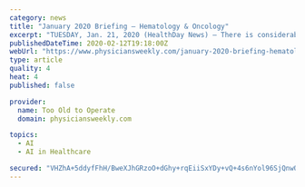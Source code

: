 ```yaml
---
category: news
title: "January 2020 Briefing – Hematology & Oncology"
excerpt: "TUESDAY, Jan. 21, 2020 (HealthDay News) — There is considerable variation in listed charges for simple intensity-modulated radiation therapy used in prostate cancer treatment ... WEDNESDAY, Jan. 15, 2020 (HealthDay News) — An artificial intelligence (AI) system can be used to detect and grade prostate cancer in prostate needle biopsy ..."
publishedDateTime: 2020-02-12T19:18:00Z
webUrl: "https://www.physiciansweekly.com/january-2020-briefing-hematology-oncology/"
type: article
quality: 4
heat: 4
published: false

provider:
  name: Too Old to Operate
  domain: physiciansweekly.com

topics:
  - AI
  - AI in Healthcare

secured: "VHZhA+5ddyfFhH/BweXJhGRzoO+dGhy+rqEiiSxYDy+vQ+4s6nYol96SjQnwQLuRlmJdln6Q5zrkR32G8Dm5nI/ixDX2tQpNG1C1wimENPB2WXJFUEEscMcK91HioFQpwYiN/5dcicse4n8rLXPiFJKlfGW7meEMT+OBT0q0Tl4VJYDsgd4UEeLoAVeciF3izuyuXhqmgdgUuniqkZ2QtHqzj6pQJSLp37V5anWSx61FzQ1dwwGhvxeQ3XC4QmN77JJJoQSLGuM1J0fshONs9OLQenLMh0x2ms3nTnALZMF0eJ2pGKjl3hBXerplpRFy;EOiImYB+B/V344tBsI6+hA=="
---
```


